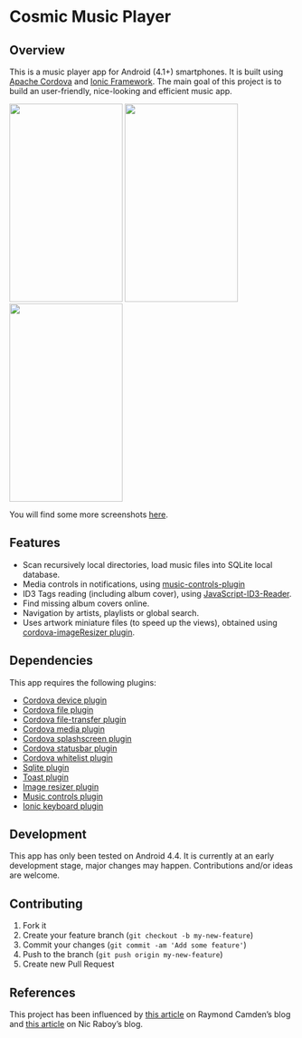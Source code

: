 # Cosmic Music Player

## Overview

This is a music player app for Android (4.1+) smartphones. It is built using [Apache Cordova](https://cordova.apache.org/) and [Ionic Framework](http://ionicframework.com/). The main goal of this project is to build an user-friendly, nice-looking and efficient music app.

<img src='https://github.com/homerours/cosmic/blob/master/screenshots/playlist-home.jpg' width='200px' height='350px'>
<img src='https://github.com/homerours/cosmic/blob/master/screenshots/player.jpg' width='200px' height='350px'>
<img src='https://github.com/homerours/cosmic/blob/master/screenshots/playlist.jpg' width='200px' height='350px'>

You will find some more screenshots [here](https://github.com/homerours/cosmic/tree/master/screenshots).

## Features

- Scan recursively local directories, load music files into SQLite local database.
- Media controls in notifications, using [music-controls-plugin](https://github.com/homerours/cordova-music-controls-plugin)
- ID3 Tags reading (including album cover), using [JavaScript-ID3-Reader](https://github.com/aadsm/JavaScript-ID3-Reader).
- Find missing album covers online.
- Navigation by artists, playlists or global search.
- Uses artwork miniature files (to speed up the views), obtained using [cordova-imageResizer plugin](https://github.com/wymsee/cordova-imageResizer).

## Dependencies
This app requires the following plugins:
- [Cordova device plugin](https://github.com/apache/cordova-plugin-device)
- [Cordova file plugin](https://github.com/apache/cordova-plugin-file)
- [Cordova file-transfer plugin](https://github.com/apache/cordova-plugin-file-transfer)
- [Cordova media plugin](https://github.com/apache/cordova-plugin-media)
- [Cordova splashscreen plugin](https://github.com/apache/cordova-plugin-splashscreen)
- [Cordova statusbar plugin](https://github.com/apache/cordova-plugin-statusbar)
- [Cordova whitelist plugin](https://github.com/apache/cordova-plugin-whitelist)
- [Sqlite plugin](https://github.com/litehelpers/Cordova-sqlite-storage)
- [Toast plugin](https://github.com/EddyVerbruggen/Toast-PhoneGap-Plugin)
- [Image resizer plugin](https://github.com/RaananW/PhoneGap-Image-Resizer)
- [Music controls plugin](https://github.com/homerours/cordova-music-controls-plugin)
- [Ionic keyboard plugin](https://github.com/driftyco/ionic-plugin-keyboard)

## Development

This app has only been tested on Android 4.4. It is currently at an early development stage, major changes may happen. Contributions and/or ideas are welcome.

## Contributing

1. Fork it
2. Create your feature branch (`git checkout -b my-new-feature`)
3. Commit your changes (`git commit -am 'Add some feature'`)
4. Push to the branch (`git push origin my-new-feature`)
5. Create new Pull Request

## References

This project has been influenced by [this article](http://www.raymondcamden.com/2015/04/29/working-with-mp3s-id3-and-phonegapcordova) on Raymond Camden’s blog and [this article](https://blog.nraboy.com/2014/09/manage-files-in-android-and-ios-using-ionicframework/) on Nic Raboy’s blog.
